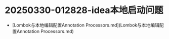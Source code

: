 # 20250330-012828-idea本地启动问题
 - [Lombok与本地编辑配置Annotation Processors.md](Lombok与本地编辑配置Annotation Processors.md) 
